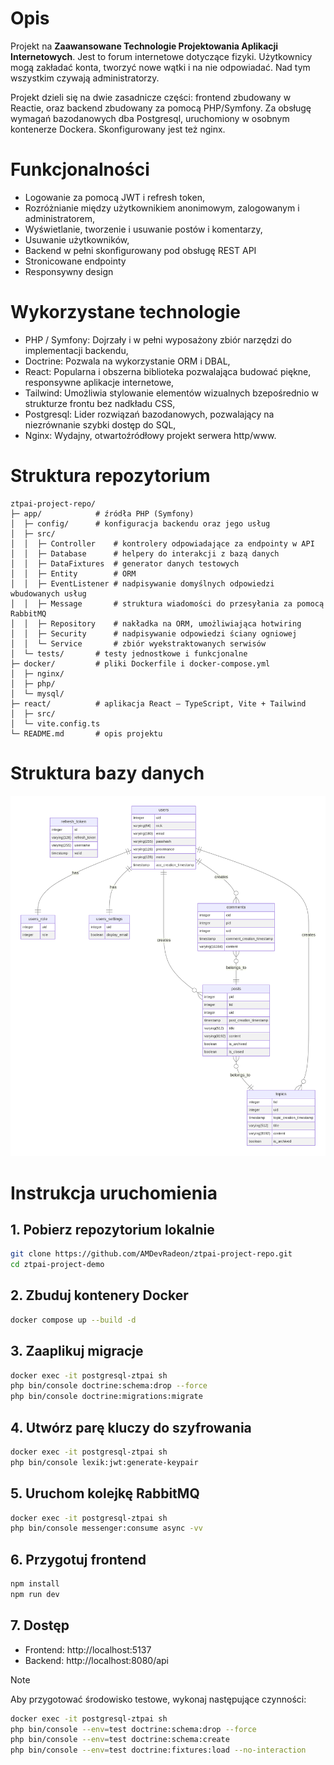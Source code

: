 # Opis
Projekt na __Zaawansowane Technologie Projektowania Aplikacji Internetowych__.
Jest to forum internetowe dotyczące fizyki. Użytkownicy mogą zakładać konta, tworzyć nowe wątki i na nie odpowiadać. Nad tym wszystkim czywają administratorzy.

Projekt dzieli się na dwie zasadnicze części: frontend zbudowany w Reactie, oraz backend zbudowany za pomocą PHP/Symfony. Za obsługę wymagań bazodanowych dba Postgresql, uruchomiony w osobnym kontenerze Dockera. Skonfigurowany jest też nginx.

# Funkcjonalności
- Logowanie za pomocą JWT i refresh token,
- Rozróżnianie między użytkownikiem anonimowym, zalogowanym i administratorem,
- Wyświetlanie, tworzenie i usuwanie postów i komentarzy,
- Usuwanie użytkowników,
- Backend w pełni skonfigurowany pod obsługę REST API
- Stronicowane endpointy
- Responsywny design

# Wykorzystane technologie
- PHP / Symfony: Dojrzały i w pełni wyposażony zbiór narzędzi do implementacji backendu,
- Doctrine: Pozwala na wykorzystanie ORM i DBAL,
- React: Popularna i obszerna biblioteka pozwalająca budować piękne, responsywne aplikacje internetowe,
- Tailwind: Umożliwia stylowanie elementów wizualnych bzepośrednio w strukturze frontu bez nadkładu CSS,
- Postgresql: Lider rozwiązań bazodanowych, pozwalający na niezrównanie szybki dostęp do SQL,
- Nginx: Wydajny, otwartoźródłowy projekt serwera http/www.


# Struktura repozytorium
```
ztpai-project-repo/
├─ app/            # źródła PHP (Symfony)
│  ├─ config/      # konfiguracja backendu oraz jego usług
│  ├─ src/
│  │  ├─ Controller    # kontrolery odpowiadające za endpointy w API
│  │  ├─ Database      # helpery do interakcji z bazą danych
│  │  ├─ DataFixtures  # generator danych testowych
│  │  ├─ Entity        # ORM
│  │  ├─ EventListener # nadpisywanie domyślnych odpowiedzi wbudowanych usług
│  │  ├─ Message       # struktura wiadomości do przesyłania za pomocą RabbitMQ
│  │  ├─ Repository    # nakładka na ORM, umożliwiająca hotwiring
│  │  ├─ Security      # nadpisywanie odpowiedzi ściany ogniowej
│  │  └─ Service       # zbiór wyekstraktowanych serwisów
│  └─ tests/       # testy jednostkowe i funkcjonalne
├─ docker/         # pliki Dockerfile i docker‑compose.yml
│  ├─ nginx/
│  ├─ php/
│  └─ mysql/
├─ react/          # aplikacja React – TypeScript, Vite + Tailwind
│  ├─ src/
│  └─ vite.config.ts
└─ README.md       # opis projektu
```

# Struktura bazy danych
![image](ztpai-project-erd-diagram.png "Schemat ERD")

# Instrukcja uruchomienia
## 1. Pobierz repozytorium lokalnie
```bash
git clone https://github.com/AMDevRadeon/ztpai-project-repo.git
cd ztpai-project-demo
```

## 2. Zbuduj kontenery Docker
```bash
docker compose up --build -d
```

## 3. Zaaplikuj migracje
```bash
docker exec -it postgresql-ztpai sh
php bin/console doctrine:schema:drop --force
php bin/console doctrine:migrations:migrate
```

## 4. Utwórz parę kluczy do szyfrowania
```bash
docker exec -it postgresql-ztpai sh
php bin/console lexik:jwt:generate-keypair
```

## 5. Uruchom kolejkę RabbitMQ
```bash
docker exec -it postgresql-ztpai sh
php bin/console messenger:consume async -vv
```

## 6. Przygotuj frontend
```bash
npm install
npm run dev
```

## 7. Dostęp
- Frontend: http://localhost:5137
- Backend: http://localhost:8080/api

> [!NOTE]
> Aby przygotować środowisko testowe, wykonaj następujące czynności:
> ```bash
> docker exec -it postgresql-ztpai sh
> php bin/console --env=test doctrine:schema:drop --force
> php bin/console --env=test doctrine:schema:create
> php bin/console --env=test doctrine:fixtures:load --no-interaction
> ```

